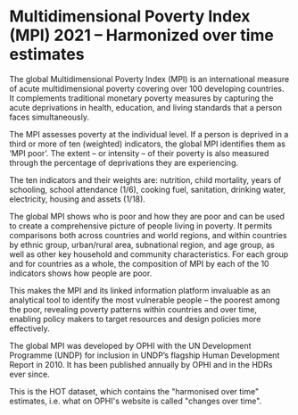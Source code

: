 # Multidimensional Poverty Index (MPI) 2021 – Harmonized over time estimates

The global Multidimensional Poverty Index (MPI) is an international measure of acute multidimensional poverty covering over 100 developing countries. It complements traditional monetary poverty measures by capturing the acute deprivations in health, education, and living standards that a person faces simultaneously.

The MPI assesses poverty at the individual level. If a person is deprived in a third or more of ten (weighted) indicators, the global MPI identifies them as ‘MPI poor’. The extent – or intensity – of their poverty is also measured through the percentage of deprivations they are experiencing.

The ten indicators and their weights are: nutrition, child mortality, years of schooling, school attendance (1/6), cooking fuel, sanitation, drinking water, electricity, housing and assets (1/18).

The global MPI shows who is poor and how they are poor and can be used to create a comprehensive picture of people living in poverty. It permits comparisons both across countries and world regions, and within countries by ethnic group, urban/rural area, subnational region, and age group, as well as other key household and community characteristics. For each group and for countries as a whole, the composition of MPI by each of the 10 indicators shows how people are poor.

This makes the MPI and its linked information platform invaluable as an analytical tool to identify the most vulnerable people – the poorest among the poor, revealing poverty patterns within countries and over time, enabling policy makers to target resources and design policies more effectively.

The global MPI was developed by OPHI with the UN Development Programme (UNDP) for inclusion in UNDP’s flagship Human Development Report in 2010. It has been published annually by OPHI and in the HDRs ever since.

This is the HOT dataset, which contains the "harmonised over time" estimates, i.e. what on OPHI's website is called "changes over time".